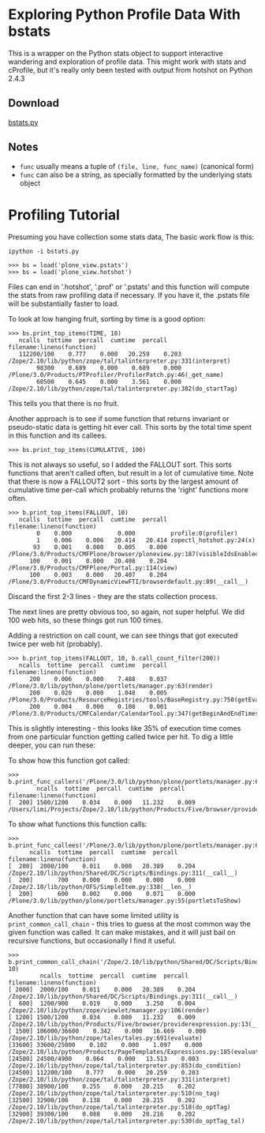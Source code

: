 # Exploring Python Profile Data With bstats #


This is a wrapper on the Python stats object to support interactive wandering and exploration of profile data. This might work with stats and cProfile, but it's really only been tested with
output from hotshot on Python 2.4.3

## Download ##

[bstats.py](http://msolo.googlecode.com/svn/trunk/bstats/bstats.py)

## Notes ##

  * `func` usually means a tuple of `(file, line, func_name)` (canonical form)
  * `func` can also be a string, as specially formatted by the underlying stats object

# Profiling Tutorial #

Presuming you have collection some stats data, The basic work flow is this:

```
ipython -i bstats.py

>>> bs = load('plone_view.pstats')
>>> bs = load('plone_view.hotshot')
```

Files can end in '.hotshot', '.prof' or '.pstats' and this function will
compute the stats from raw profiling data if necessary. If you have it, the
.pstats file will be substantially faster to load.

To look at low hanging fruit, sorting by time is a good option:

```
>>> bs.print_top_items(TIME, 10)
   ncalls  tottime  percall  cumtime  percall filename:lineno(function)
   112200/100    0.777    0.000   20.259    0.203 /Zope/2.10/lib/python/zope/tal/talinterpreter.py:331(interpret)
        98300    0.689    0.000    0.689    0.000 /Plone/3.0/Products/PTProfiler/ProfilerPatch.py:46(_get_name)
        60500    0.645    0.000    3.561    0.000 /Zope/2.10/lib/python/zope/tal/talinterpreter.py:382(do_startTag)
```

This tells you that there is no fruit.

Another approach is to see if some function that returns invariant or
pseudo-static data is getting hit ever call. This sorts by the total time
spent in this function and its callees.

```
>>> bs.print_top_items(CUMULATIVE, 100)
```

This is not always so useful, so I added the FALLOUT sort. This sorts
functions that aren't called often, but result in a lot of cumulative time.
Note that there is now a FALLOUT2 sort - this sorts by the largest amount of
cumulative time per-call which probably returns the 'right' functions more
often.

```
>>> b.print_top_items(FALLOUT, 10)
   ncalls  tottime  percall  cumtime  percall filename:lineno(function)
        0    0.000             0.000          profile:0(profiler)
        1    0.006    0.006   20.414   20.414 zopectl_hotshot.py:24(x)
       93    0.001    0.000    0.005    0.000 /Plone/3.0/Products/CMFPlone/browser/ploneview.py:187(visibleIdsEnabled)
      100    0.001    0.000   20.408    0.204 /Plone/3.0/Products/CMFPlone/Portal.py:114(view)
      100    0.003    0.000   20.407    0.204 /Plone/3.0/Products/CMFDynamicViewFTI/browserdefault.py:89(__call__)
```

Discard the first 2-3 lines - they are the stats collection process.

The next lines are pretty obvious too, so again, not super helpful. We did 100
web hits, so these things got run 100 times.

Adding a restriction on call count, we can see things that got executed twice
per web hit (probably).

```
>>> b.print_top_items(FALLOUT, 10, b.call_count_filter(200))
   ncalls  tottime  percall  cumtime  percall filename:lineno(function)
      200    0.006    0.000    7.488    0.037 /Plone/3.0/lib/python/plone/portlets/manager.py:63(render)
      200    0.020    0.000    1.048    0.005 /Plone/3.0/Products/ResourceRegistries/tools/BaseRegistry.py:750(getEvaluatedResources)
      200    0.004    0.000    0.108    0.001 /Plone/3.0/Products/CMFCalendar/CalendarTool.py:347(getBeginAndEndTimes)
```

This is slightly interesting - this looks like 35% of execution time comes
from one particular function getting called twice per hit. To dig a little
deeper, you can run these:

To show how this function got called:
```
>>> b.print_func_callers('/Plone/3.0/lib/python/plone/portlets/manager.py:63(render)')
        ncalls  tottime  percall  cumtime  percall filename:lineno(function)
[  200] 1500/1200    0.034    0.000   11.232    0.009 /Users/limi/Projects/Zope/2.10/lib/python/Products/Five/browser/providerexpression.py:13(__call__)
```

To show what functions this function calls:
```
>>> b.print_func_callees('/Plone/3.0/lib/python/plone/portlets/manager.py:63(render)')
      ncalls  tottime  percall  cumtime  percall filename:lineno(function)
[  200]  2000/100    0.011    0.000   20.389    0.204 /Zope/2.10/lib/python/Shared/DC/Scripts/Bindings.py:311(__call__)
[  200]       700    0.000    0.000    0.000    0.000 /Zope/2.10/lib/python/OFS/SimpleItem.py:338(__len__)
[  200]       600    0.002    0.000    0.071    0.000 /Plone/3.0/lib/python/plone/portlets/manager.py:55(portletsToShow)
```

Another function that can have some limited utility is
`print_common_call_chain` - this tries to guess at the most common way the given
function was called.  It can make mistakes, and it will just bail on recursive
functions, but occasionally I find it useful.

```
>>> b.print_common_call_chain('/Zope/2.10/lib/python/Shared/DC/Scripts/Bindings.py:311(__call__)', 10)
         ncalls  tottime  percall  cumtime  percall filename:lineno(function)
[ 2000]  2000/100    0.011    0.000   20.389    0.204 /Zope/2.10/lib/python/Shared/DC/Scripts/Bindings.py:311(__call__)
[  600]  1200/900    0.019    0.000    3.250    0.004 /Zope/2.10/lib/python/zope/viewlet/manager.py:106(render)
[ 1200] 1500/1200    0.034    0.000   11.232    0.009 /Zope/2.10/lib/python/Products/Five/browser/providerexpression.py:13(__call__)
[ 1500] 106000/36600    0.342    0.000   16.669    0.000 /Zope/2.10/lib/python/zope/tales/tales.py:691(evaluate)
[33600] 33600/25000    0.102    0.000    1.097    0.000 /Zope/2.10/lib/python/Products/PageTemplates/Expressions.py:185(evaluateBoolean)
[24500] 24500/4900    0.064    0.000   13.513    0.003 /Zope/2.10/lib/python/zope/tal/talinterpreter.py:853(do_condition)
[24500] 112200/100    0.777    0.000   20.259    0.203 /Zope/2.10/lib/python/zope/tal/talinterpreter.py:331(interpret)
[77800] 38900/100    0.255    0.000   20.215    0.202 /Zope/2.10/lib/python/zope/tal/talinterpreter.py:510(no_tag)
[32500] 32900/100    0.138    0.000   20.215    0.202 /Zope/2.10/lib/python/zope/tal/talinterpreter.py:518(do_optTag)
[32900] 39300/100    0.088    0.000   20.216    0.202 /Zope/2.10/lib/python/zope/tal/talinterpreter.py:530(do_optTag_tal)
```

